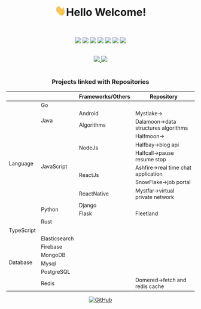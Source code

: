 <h1 align="center"><img src="https://raw.githubusercontent.com/alphasaurs/alphasaurs/master/wave.gif" width="30px">Hello Welcome! </h1>
<br />

<p align="center">
	<a href="http://codeforces.com/profile/alphasaurs"><img src="https://img.shields.io/badge/Codeforces--blue?style=plastic&logo=appveyor"></a>
	<a href="https://www.hackerrank.com/Alphasaurs"><img src="https://img.shields.io/badge/Hackerrank--red?style=plastic&logo=appveyor"></a>
	<a href="https://in.linkedin.com/in/alphasaurs"><img src="https://img.shields.io/badge/Linkedin--blue?style=plastic&logo=appveyor"></a>
	<a href="mailto:hello@alphasaurs.com"><img src="https://img.shields.io/badge/Gmail--lightgrey?style=plastic&logo=appveyor"></a>
	<a href="https://leetcode.com/alphasaurs/"><img src="https://img.shields.io/badge/Leetcode--yellow?style=plastic&logo=appveyor"></a>
	<a href="https://twitter.com/Alphasaurs"><img src="https://img.shields.io/badge/Twitter--blue?style=plastic&logo=appveyor"></a>
	<a href="https://bugcrowd.com/alphasaurs"><img src="https://img.shields.io/badge/Bugcrowd--orange?style=plastic&logo=appveyor"></a>
</p>

<br />

<div align="center">
<a href="https://github-readme-stats.vercel.app/api?username=alphasaurs&theme=buefy&show_icons=buefy">
<img src=https://github-readme-stats.vercel.app/api?username=alphasaurs&theme=buefy&show_icons=buefy />
</a>
<a href="https://github.com/alphasaurs/github-readme-stats">
<img src=https://github-readme-stats.vercel.app/api/top-langs/?username=alphasaurs&layout=compact />
</a>
</div>  
<br />


<div align="center">
	<h3>Projects linked with Repositories</h3>
<table>
    <thead>
        <tr>
            <th colspan=2></th>
	    <th >Frameworks/Others</th>
            <th colspan=2>Repository</th>
        </tr>
    </thead>
    <tbody>
	 <tr>
            <td rowspan=13>Language</td>
        </tr>
	 <tr>
            <td rowspan=1>Go</td>
	    <td></td>
	     <td></td>
        </tr>
	 <tr>
            <td rowspan=2>Java</td>
            <td rowspan=1>Android</td>
            <td colspan=3>Mystlake-></td>   
        </tr>
         <tr>
            <td rowspan=1>Algorithms</td>
            <td colspan=3>Dalamoon->data structures algorithms</td> 
        </tr>
        <tr>
            <td rowspan=6>JavaScript</td>
            <td rowspan=3>NodeJs</td>
            <td colspan=3>Halfmoon-> </td> 
	 <tr>
	      <td colspan=3>Halfbay->blog api</td>	    
	 </tr>
	 <tr>
	     <td colspan=3>Halfcall->pause resume stop</td>	    
	 </tr>
	 <tr>
            <td rowspan=2>ReactJs</td>
            <td colspan=3>Ashfire->real time chat application</td>   
         </tr>
	 <tr>
	      <td colspan=3>SnowFlake->job portal</td>	    
	 </tr>
	 <tr>
        	  <td >ReactNative</td>
                    <td colspan=3>Mystfar->virtual private network</td>	 
	   </tr>
	  <tr>
            <td rowspan=2>Python</td>
	    <td>Django</td>
	     <td></td>
        </tr>
	  <tr>
            <td>Flask</td>
	     <td>Fleetland</td>
	  </tr>
	  <tr>
            <td rowspan=1>Rust</td>
	    <td></td>
	     <td></td>
        </tr>
	 <tr>
            <td rowspan=1>TypeScript</td>
	    <td></td>
	     <td></td>
        </tr>
	 <tr>
            <td rowspan=6>Database</td>
	    <td>Elasticsearch</td>
	    <td></td>
        </tr>
	 <tr>
              <td>Firebase</td>
	      <td></td>
	  </tr>
	  <tr>
              <td>MongoDB</td>
		<td></td>
	  </tr>
	    <tr>
            <td>Mysql</td>
	    <td></td>
	   </tr>
	   <tr>
	      <td> PostgreSQL </td>
	       <td></td>
	   </tr>
	    <tr>
	       <td >Redis</td> 
		<td></td>
	       <td>Domered->fetch and redis cache</td>	
	   </tr>
	  </tbody>
</table>
</div>

<p align="center">
<a href="https://github.com/Alphasaurs/"><img src="https://visitor-badge.glitch.me/badge?page_id=alphasaurs.alphasaurs/" alt="GitHub"></a>
</p>

